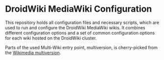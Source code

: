 # DroidWiki MediaWiki Configuration

This repository holds all configuration files and necessary scripts, which are used to run and configure the DroidWiki MediaWiki wikis.
It combines different configuration options and a set of common configuration options for each wiki hosted on the DroidWiki cluster.

Parts of the used Multi-Wiki entry point, multiversion, is cherry-picked from the [Wikimedia multiversion](https://github.com/wikimedia/operations-mediawiki-config/tree/master/multiversion).
